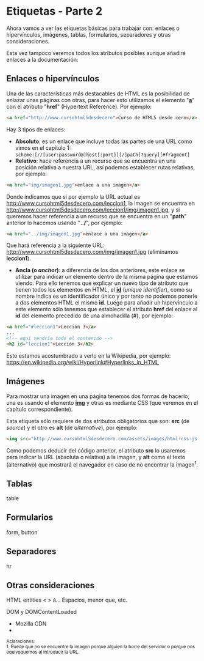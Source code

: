 # Etiquetas - Parte 2
Ahora vamos a ver las etiquetas básicas para trabajar con: enlaces o hipervínculos, imágenes, tablas, formularios, separadores y otras consideraciones.

Esta vez tampoco veremos todos los atributos posibles aunque añadiré enlaces a la documentación:

## Enlaces o hipervínculos
Una de las características más destacables de HTML es la posibilidad de enlazar unas páginas con otras, para hacer esto utilizamos el elemento "**[a](https://www.w3.org/TR/2014/REC-html5-20141028/text-level-semantics.html#the-a-element)**" con el atributo "**href**" (Hypertext Reference). Por ejemplo:

```html
<a href="http://www.cursohtml5desdecero">Curso de HTML5 desde cero</a>
```

Hay 3 tipos de enlaces:
* **Absoluto**: es un enlace que incluye todas las partes de una URL como vimos en el capítulo 1: <br>```scheme:[//[user:password@]host[:port]][/]path[?query][#fragment]```
* **Relativo**: hace referencia a un recurso que se encuentra en una posición relativa a nuestra URL, así podemos establecer rutas relativas, por ejemplo: 
```html
<a href="img/imagen1.jpg">enlace a una imagen</a>
``` 
Donde indicamos que si por ejemplo la URL actual es http://www.cursohtml5desdecero.com/leccion1, la imagen se encuentra en http://www.cursohtml5desdecero.com/leccion1/img/imagen1.jpg, y si queremos hacer referencia a un recurso que se encuentra en un "**path**" anterior lo hacemos usando "**../**", por ejemplo:
```html
<a href="../img/imagen1.jpg">enlace a una imagen</a>
``` 
Que hará referencia a la siguiente URL: http://www.cursohtml5desdecero.com/img/imagen1.jpg (eliminamos **leccion1**).
* **Ancla (o *anchor*)**: a diferencia de los dos anteriores, este enlace se utilizar para indicar un elemento dentro de la misma página que estamos viendo. Para ello tenemos que explicar un nuevo tipo de atributo que tienen todos los elementos en HTML, el **[id](https://www.w3.org/TR/2014/REC-html5-20141028/dom.html#the-id-attribute)** (*unique identifier*), como su nombre indica es un identificador único y por tanto no podemos ponerle a dos elementos HTML el mismo **id**. Luego para añadir un hipervínculo a este elemento sólo tenemos que establecer el atributo **href** del enlace al **id** del elemento precedido de una almohadilla (#), por ejemplo:
```html
<a href="#leccion1">Lección 3</a>
...
<!-- aquí vendría todo el contenido -->
<h2 id="leccion1">Lección 3</h2>
```
Esto estamos acostumbrado a verlo en la Wikipedia, por ejemplo: <br>
https://en.wikipedia.org/wiki/Hyperlink#Hyperlinks_in_HTML

## Imágenes
Para mostrar una imagen en una página tenemos dos formas de hacerlo, una es usando el elemento **[img](https://www.w3.org/TR/2014/REC-html5-20141028/embedded-content-0.html#the-img-element)** y otras es mediante CSS (que veremos en el capítulo correspondiente).

Esta etiqueta sólo requiere de dos atributos obligatorios que son: **src** (de *source*) y el otro es **alt** (de *alternative*), por ejemplo:
```html
<img src="http://www.cursohtml5desdecero.com/assets/images/html-css-js.png" alt="Logo de HTML5">
```
Como podemos deducir del código anterior, el atributo **src** lo usaremos para indicar la URL (absoluta o relativa) a la imagen, y **alt** como el texto (alternativo) que mostrará el navegador en caso de no encontrar la imagen<sup>1</sup>.

## Tablas
table

## Formularios
form, button

## Separadores
hr

## Otras consideraciones
HTML entities < > &aacute;...
Espacios, menor que, etc.


DOM y DOMContentLoaded

* Mozilla CDN
* 
<small>Aclaraciones:</small><br>
<small>1. Puede que no se encuentre la imagen porque alguien la borre del servidor o porque nos equivoquemos al introducir la URL.</small><br>

